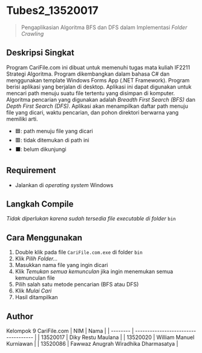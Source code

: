 # Tubes2_13520017

> Pengaplikasian Algoritma BFS dan DFS dalam Implementasi _Folder Crawling_

## **Deskripsi Singkat**
Program CariFile.com ini dibuat untuk memenuhi tugas mata kuliah IF2211 Strategi Algoritma. Program dikembangkan dalam bahasa C# dan menggunakan template Windows Forms App (.NET Framework). Program berisi aplikasi yang berjalan di desktop. Aplikasi ini dapat digunakan untuk mencari path menuju suatu file tertentu yang disimpan di komputer. Algoritma pencarian yang digunakan adalah _Breadth First Search (BFS)_ dan _Depth First Search (DFS)_. Aplikasi akan menampilkan daftar path menuju file yang dicari, waktu pencarian, dan pohon direktori berwarna yang memiliki arti.
- 🟦: path menuju file yang dicari
- 🟥: tidak ditemukan di path ini
- ⬛: belum dikunjungi

## **Requirement**
- Jalankan di _operating system_ Windows

## **Langkah Compile**
_Tidak diperlukan karena sudah tersedia file executable di folder_ `bin`

## **Cara Menggunakan**
1. Double klik pada file `CariFile.com.exe` di folder `bin`
2. Klik _Pilih Folder..._
3. Masukkan nama file yang ingin dicari
4. Klik _Temukan semua kemunculan_ jika ingin menemukan semua kemunculan file
5. Pilih salah satu metode pencarian (BFS atau DFS)
6. Klik _Mulai Cari_
7. Hasil ditampilkan

## **Author**
Kelompok 9 CariFile.com
| NIM      | Nama                                 |
| -------- | ------------------------------------ |
| 13520017 | Diky Restu Maulana                   |
| 13520020 | William Manuel Kurniawan             |
| 13520086 | Fawwaz Anugrah Wiradhika Dharmasatya |